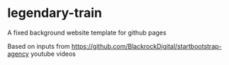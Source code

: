 # legendary-train
A fixed background website template for github pages

Based on inputs from
  https://github.com/BlackrockDigital/startbootstrap-agency
  youtube videos
